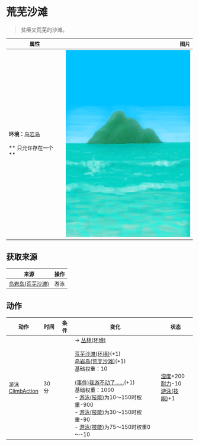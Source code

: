 # 荒芜沙滩  
> 贫瘠又荒芜的沙滩。  
  
  属性  |   图片   
 ----  |  ----:   
 **环境：**[鸟岩岛](BirdRock.md)<br><br>** 只允许存在一个 **  |  ![](Sprite/BigIsland.png)   
  
## 获取来源  
来源  |  操作  
----  |  ----  
[鸟岩岛(荒芜沙滩)](Path_DesolateBeachToBirdRock.md)  |  游泳  
## 动作  
动作  |  时间  |  条件  |  变化  |  状态  
----  |  ----  |  ----  |  ----  |  ----  
游泳<br>[ClimbAction](ClimbAction.md)  |  30分  |    |  → [丛林(环境)](Env_Jungle.md)<br><br>[荒芜沙滩(环境)](Env_DesolateBeach.md)(+1)<br>[鸟岩岛(荒芜沙滩)](Path_DesolateBeachToBirdRock.md)(+1)<br>基础权重：10<br><br>[(事件)我游不动了……](Event_SwimFail.md)(+1)<br>基础权重：1000<br>- [游泳(技能)](Skill_Swimming.md)为10～150时权重-900<br>- [游泳(技能)](Skill_Swimming.md)为30～150时权重-90<br>- [游泳(技能)](Skill_Swimming.md)为75～150时权重0～-10<br>  |  [湿度](Wetness.md)+200<br>[耐力](Stamina.md)-10<br>[游泳(技能)](Skill_Swimming.md)+1  
